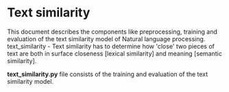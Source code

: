 # Text similarity 

This document describes the components like preprocessing, training and evaluation of the text similarity model of Natural language processing.
text_similarity - Text similarity has to determine how 'close' two pieces of text are both in surface closeness [lexical similarity] and meaning [semantic similarity].

**text_similarity.py** file consists of the training and evaluation of the text similarity model.
